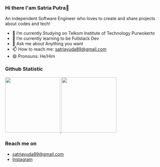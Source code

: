 ### Hi there I'am Satria Putra👋

An independent Software Engineer who loves to create and share projects about codes and tech!

- 🔭 I’m currently Studying on Telkom Institute of Technology Purwokerto
- 🌱 I’m currently learning to be Fullstack Dev
- 💬 Ask me about Anything you want
- 📫 How to reach me: satriayuda89@gmail.com
- 😄 Pronouns: He/Him
 
### Github Statistic
<a href="https://github.com/sisatput">
  <img height="180em" src="https://github-readme-stats-eight-theta.vercel.app/api?username=sisatput&show_icons=true&theme=algolia&include_all_commits=true&count_private=true"/>
  <img height="180em" src="https://github-readme-stats-eight-theta.vercel.app/api/top-langs/?username=sisatput&layout=compact&langs_count=8&theme=algolia"/>
</a>

### Reach me on
- satriayuda89@gmail.com
- <a href="https://www.instagram.com/sisat._/">Instagram</a>
